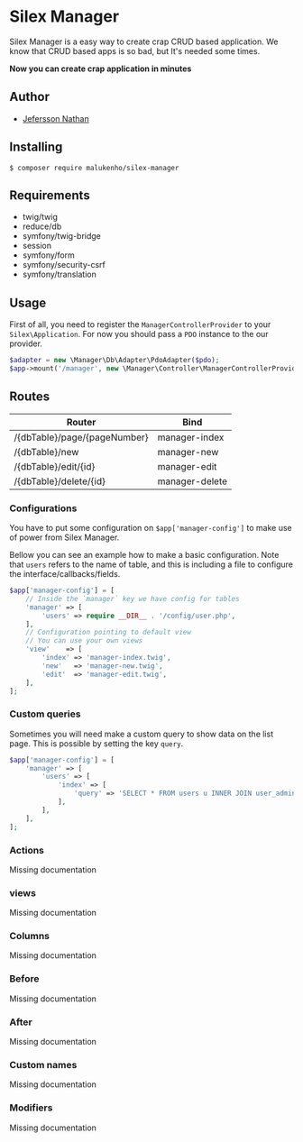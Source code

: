 Silex Manager
=============

Silex Manager is a easy way to create crap CRUD based application.
We know that CRUD based apps is so bad, but It's needed some times.

**Now you can create crap application in minutes**

## Author

- [Jefersson Nathan](https://github.com/malukenho)

## Installing

```
$ composer require malukenho/silex-manager
```

## Requirements

- twig/twig
- reduce/db
- symfony/twig-bridge
- session
- symfony/form
- symfony/security-csrf
- symfony/translation

## Usage

First of all, you need to register the `ManagerControllerProvider` to your `Silex\Application`.
For now you should pass a `PDO` instance to the our provider.

```php
$adapter = new \Manager\Db\Adapter\PdoAdapter($pdo);
$app->mount('/manager', new \Manager\Controller\ManagerControllerProvider($adapter));
```

## Routes

| Router                        |       Bind     |
|-------------------------------|----------------|
| /{dbTable}/page/{pageNumber}  | manager-index  | 
| /{dbTable}/new                | manager-new    | 
| /{dbTable}/edit/{id}          | manager-edit   | 
| /{dbTable}/delete/{id}        | manager-delete | 

### Configurations

You have to put some configuration on `$app['manager-config']` to make use 
of power from Silex Manager.

Bellow you can see an example how to make a basic configuration.
Note that `users` refers to the name of table, and this is including a file 
to configure the interface/callbacks/fields.

```php
$app['manager-config'] = [
    // Inside the `manager` key we have config for tables
    'manager' => [
        'users' => require __DIR__ . '/config/user.php',
    ],
    // Configuration pointing to default view
    // You can use your own views
    'view'    => [
        'index' => 'manager-index.twig',
        'new'   => 'manager-new.twig',
        'edit'  => 'manager-edit.twig',
    ],
];
```

### Custom queries

Sometimes you will need make a custom query to show data on the list page.
This is possible by setting the key `query`.

```php
$app['manager-config'] = [
    'manager' => [
        'users' => [
            'index' => [
                'query' => 'SELECT * FROM users u INNER JOIN user_admin ua ON u.id = ua.id',
            ],
        ],
    ],
];
```

### Actions

Missing documentation

### views

Missing documentation

### Columns

Missing documentation

### Before

Missing documentation

### After

Missing documentation

### Custom names

Missing documentation

### Modifiers

Missing documentation

